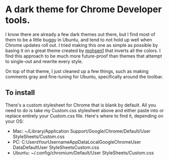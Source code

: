A dark theme for Chrome Developer tools.
========================================

I know there are already a few dark themes out there, but I find most of them to be a little buggy in Ubuntu, and tend to not hold up well when Chrome updates roll out. I tried making this one as simple as possible by basing it on a great theme created by [mohsen1](https://github.com/mohsen1/Chrome-Dev-tools-dark-theme) that inverts all the colors. I find this approach to be much more future-proof than themes that attempt to single-out and rewrite every style.

On top of that theme, I just cleaned up a few things, such as making comments gray and fine-tuning for Ubuntu, specifically around the toolbar.

To install
-----------

There's a custom stylesheet for Chrome that is blank by default. All you need to do is take my Custom.css stylesheet above and either paste into or replace entirely your Custom.css file. Here's where to find it, depending on your OS:

- Mac: ~/Library/Application Support/Google/Chrome/Default/User StyleSheets/Custom.css
- PC: C:UsersYourUsernameAppDataLocalGoogleChromeUser DataDefaultUser StyleSheetsCustom.css
- Ubuntu: ~/.config/chromium/Default/User StyleSheets/Custom.css